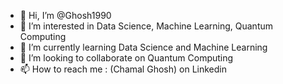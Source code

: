- 👋 Hi, I’m @Ghosh1990
- 👀 I’m interested in Data Science, Machine Learning, Quantum Computing
- 🌱 I’m currently learning Data Science and Machine Learning
- 💞️ I’m looking to collaborate on Quantum Computing
- 📫 How to reach me : (Chamal Ghosh) on Linkedin
<!---
Ghosh1990/Ghosh1990 is a ✨ special ✨ repository because its `README.md` (this file) appears on your GitHub profile.
You can click the Preview link to take a look at your changes.
--->
